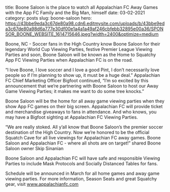 title: Boone Saloon is the place to watch all Appalachian FC Away Games with the App FC Family and the Big Man, himself
date: 03-02-2021
category: posts
slug: boone-saloon
hero: https://43bbe9eda3c67de80a98.cdn6.editmysite.com/uploads/b/43bbe9eda3c67de80a98d6a777e30df00e1a4a1a49af246cbfebb32895e00a36/SPONSOR_BOONE_WEBSITE_1614715646.jpeg?width=2400&optimize=medium


Boone, NC - Soccer fans in the High Country know Boone Saloon for their legendary World Cup Viewing Parties, festive Premier League Viewing Parties and soon, Boone Saloon will be known as the Home to Squatchy App FC Viewing Parties when Appalachian FC is on the road.

“I love Boone, I love soccer and I love a good Pint, I don’t necessarily love people so if I’m planning to show up, it must be a huge deal.” Appalachian FC Chief Marketing Officer Bigfoot continued, “I’m so excited by this announcement that we’re partnering with Boone Saloon to host our Away Game Viewing Parties; it makes me want to do some tree knocks.”

Boone Saloon will be the home for all away game viewing parties when they show App FC games on their big screen. Appalachian FC will provide ticket and merchandise giveaways to fans in attendance. And who knows, you may have a Bigfoot sighting at Appalachian FC Viewing Parties.

“We are really stoked. All y’all know that Boone Saloon’s the premier soccer destination of the High Country. Now we’re honored to be the official Squatch Cave for all live viewings for Appalachian FC away games. Boone Saloon and Appalachian FC - where all shots are on target!” shared Boone Saloon owner Skip Sinanian

Boone Saloon and Appalachian FC will have safe and responsible Viewing Parties to include Mask Protocols and Socially Distanced Tables for fans.

Schedule will be announced in March for all home games and away game viewing parties. For more information, Season Seats and great Squatchy gear, visit www.appalachianfc.com
